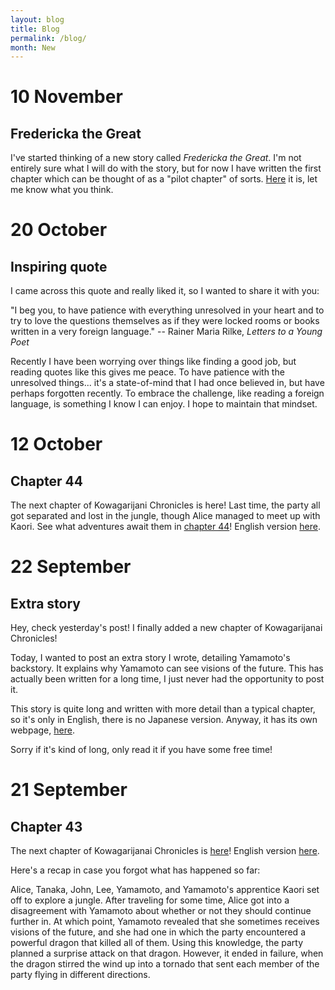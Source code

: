```yaml
---
layout: blog
title: Blog
permalink: /blog/
month: New
---
```

# 10 November
## Fredericka the Great

I've started thinking of a new story called _Fredericka the Great_. I'm not entirely sure what I will do with the story, but for now I have written the first chapter which can be thought of as a "pilot chapter" of sorts. [Here](/fredericka_the_great/) it is, let me know what you think.

# 20 October
## Inspiring quote

I came across this quote and really liked it, so I wanted to share it with you:

"I beg you, to have patience with everything unresolved in your heart and to try to love the questions themselves as if they were locked rooms or books written in a very foreign language." -- Rainer Maria Rilke, _Letters to a Young Poet_

Recently I have been worrying over things like finding a good job, but reading quotes like this gives me peace. To have patience with the unresolved things... it's a state-of-mind that I had once believed in, but have perhaps forgotten recently. To embrace the challenge, like reading a foreign language, is something I know I can enjoy. I hope to maintain that mindset.

# 12 October
## Chapter 44

The next chapter of Kowagarijani Chronicles is here! Last time, the party all got separated and lost in the jungle, though Alice managed to meet up with Kaori. See what adventures await them in [chapter 44](/story#４４章)! English version [here](/english_story#chapter-44).

# 22 September
## Extra story

Hey, check yesterday's post! I finally added a new chapter of Kowagarijanai Chronicles!

Today, I wanted to post an extra story I wrote, detailing Yamamoto's backstory. It explains why Yamamoto can see visions of the future. This has actually been written for a long time, I just never had the opportunity to post it.

This story is quite long and written with more detail than a typical chapter, so it's only in English, there is no Japanese version. Anyway, it has its own webpage, [here](/extra_story).

Sorry if it's kind of long, only read it if you have some free time!

# 21 September
## Chapter 43

The next chapter of Kowagarijanai Chronicles is [here](/story#４３章)! English version [here](/english_story#chapter-43).

Here's a recap in case you forgot what has happened so far:

Alice, Tanaka, John, Lee, Yamamoto, and Yamamoto's apprentice Kaori set off to explore a jungle. After traveling for some time, Alice got into a disagreement with Yamamoto about whether or not they should continue further in. At which point, Yamamoto revealed that she sometimes receives visions of the future, and she had one in which the party encountered a powerful dragon that killed all of them. Using this knowledge, the party planned a surprise attack on that dragon. However, it ended in failure, when the dragon stirred the wind up into a tornado that sent each member of the party flying in different directions.

